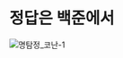# 정답은 백준에서
![명탐정_코난-1](https://github.com/zelkovahill/OJ/assets/127643365/77f78b5f-1a82-477b-9848-0c3c03d24841)
